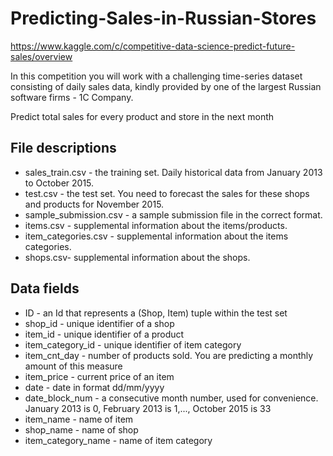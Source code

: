# Predicting-Sales-in-Russian-Stores
https://www.kaggle.com/c/competitive-data-science-predict-future-sales/overview

In this competition you will work with a challenging time-series dataset consisting of daily sales data, kindly provided by one of the largest Russian software firms - 1C Company. 

Predict total sales for every product and store in the next month

## File descriptions
* sales_train.csv - the training set. Daily historical data from January 2013 to October 2015.
* test.csv - the test set. You need to forecast the sales for these shops and products for November 2015.
* sample_submission.csv - a sample submission file in the correct format.
* items.csv - supplemental information about the items/products.
* item_categories.csv  - supplemental information about the items categories.
* shops.csv- supplemental information about the shops.
## Data fields
* ID - an Id that represents a (Shop, Item) tuple within the test set
* shop_id - unique identifier of a shop
* item_id - unique identifier of a product
* item_category_id - unique identifier of item category
* item_cnt_day - number of products sold. You are predicting a monthly amount of this measure
* item_price - current price of an item
* date - date in format dd/mm/yyyy
* date_block_num - a consecutive month number, used for convenience. January 2013 is 0, February 2013 is 1,..., October 2015 is 33
* item_name - name of item
* shop_name - name of shop
* item_category_name - name of item category
